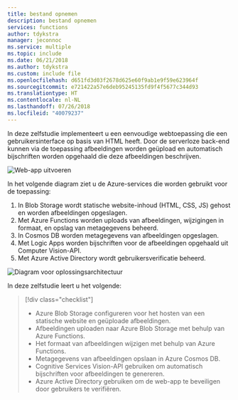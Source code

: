 ```yaml
---
title: bestand opnemen
description: bestand opnemen
services: functions
author: tdykstra
manager: jeconnoc
ms.service: multiple
ms.topic: include
ms.date: 06/21/2018
ms.author: tdykstra
ms.custom: include file
ms.openlocfilehash: d651fd3d03f2678d625e60f9ab1e9f59e623964f
ms.sourcegitcommit: e721422a57e6deb95245135fd9f4f5677c344d93
ms.translationtype: HT
ms.contentlocale: nl-NL
ms.lasthandoff: 07/26/2018
ms.locfileid: "40079237"
---
```

In deze zelfstudie implementeert u een eenvoudige webtoepassing die een gebruikersinterface op basis van HTML heeft. Door de serverloze back-end kunnen via de toepassing afbeeldingen worden geüpload en automatisch bijschriften worden opgehaald die deze afbeeldingen beschrijven.

![Web-app uitvoeren](media/functions-first-serverless-web-app/0-app-screenshot-finished.png)

In het volgende diagram ziet u de Azure-services die worden gebruikt voor de toepassing:

1. In Blob Storage wordt statische website-inhoud (HTML, CSS, JS) gehost en worden afbeeldingen opgeslagen.
2. Met Azure Functions worden uploads van afbeeldingen, wijzigingen in formaat, en opslag van metagegevens beheerd.
3. In Cosmos DB worden metagegevens van afbeeldingen opgeslagen.
4. Met Logic Apps worden bijschriften voor de afbeeldingen opgehaald uit Computer Vision-API.
5. Met Azure Active Directory wordt gebruikersverificatie beheerd.

![Diagram voor oplossingsarchitectuur](media/functions-first-serverless-web-app/0-architecture.jpg)

In deze zelfstudie leert u het volgende:
> [!div class="checklist"]
> * Azure Blob Storage configureren voor het hosten van een statische website en geüploade afbeeldingen.
> * Afbeeldingen uploaden naar Azure Blob Storage met behulp van Azure Functions.
> * Het formaat van afbeeldingen wijzigen met behulp van Azure Functions.
> * Metagegevens van afbeeldingen opslaan in Azure Cosmos DB.
> * Cognitive Services Vision-API gebruiken om automatisch bijschriften voor afbeeldingen te genereren.
> * Azure Active Directory gebruiken om de web-app te beveiligen door gebruikers te verifiëren.